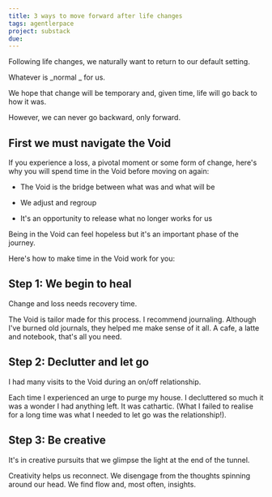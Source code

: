 ```yaml
---
title: 3 ways to move forward after life changes
tags: agentlerpace
project: substack
due: 
---
```


Following life changes, we naturally want to return to our default setting.

Whatever is _normal _ for us.

We hope that change will be temporary and, given time, life will go back to how it was.

However, we can never go backward, only forward.

## First we must navigate the Void

If you experience a loss, a pivotal moment or some form of change, here's why you will spend time in the Void before moving on again:

-   The Void is the bridge between what was and what will be

-   We adjust and regroup

-   It's an opportunity to release what no longer works for us

Being in the Void can feel hopeless but it's an important phase of the journey.

Here's how to make time in the Void work for you:

## Step 1: We begin to heal

Change and loss needs recovery time.

The Void is tailor made for this process. I recommend journaling. Although I've burned old journals, they helped me make sense of it all. A cafe, a latte and notebook, that's all you need.

## Step 2: Declutter and let go

I had many visits to the Void during an on/off relationship.

Each time I experienced an urge to purge my house. I decluttered so much it was a wonder I had anything left. It was cathartic. (What I failed to realise for a long time was what I needed to let go was the relationship!).

## Step 3: Be creative

It's in creative pursuits that we glimpse the light at the end of the tunnel.

Creativity helps us reconnect. We disengage from the thoughts spinning around our head. We find flow and, most often, insights.